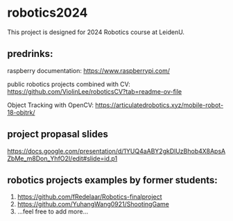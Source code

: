 # robotics2024
This project is designed for 2024 Robotics course at LeidenU.
## predrinks:
raspberry documentation: https://www.raspberrypi.com/

public robotics projects combined with CV: https://github.com/ViolinLee/roboticsCV?tab=readme-ov-file

Object Tracking with OpenCV: https://articulatedrobotics.xyz/mobile-robot-18-objtrk/
## project propasal slides
https://docs.google.com/presentation/d/1YUQ4aABY2gkDlUzBhob4X8ApsAZbMe_m8Don_YhfO2I/edit#slide=id.p1
## robotics projects examples by former students:
1. https://github.com/fRedelaar/Robotics-finalproject
2. https://github.com/YuhangWang0921/ShootingGame
3. ...feel free to add more...
